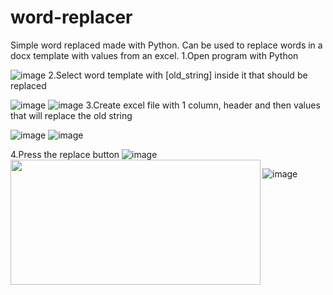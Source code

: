 # word-replacer
Simple word replaced made with Python. Can be used to replace words in a docx template with values from an excel.
1.Open program with Python

![image](https://github.com/MihaiCMA/word-replacer/assets/42008272/f82f549c-766d-41a2-be4d-8e4c45c49920)
2.Select word template with [old_string] inside it that should be replaced

![image](https://github.com/MihaiCMA/word-replacer/assets/42008272/cc60daba-6cd4-4f48-9198-18c2410fa654)
![image](https://github.com/MihaiCMA/word-replacer/assets/42008272/77ddd238-3532-4adc-b43c-dcd479989f8b)
3.Create excel file with 1 column, header and then values that will replace the old string

![image](https://github.com/MihaiCMA/word-replacer/assets/42008272/06cacf71-b423-44e7-a8f7-b85eac357bf7)
![image](https://github.com/MihaiCMA/word-replacer/assets/42008272/14ccd883-a5a3-4f4b-8876-33a911f6d92d)

4.Press the replace button
<a href="url"><img src="[http://url.to/image.png](https://github.com/MihaiCMA/word-replacer/assets/42008272/989c621f-0a39-408e-bfdb-aafa7b8b2424)" align="left" height="200" width="400" ></a>
![image](https://github.com/MihaiCMA/word-replacer/assets/42008272/989c621f-0a39-408e-bfdb-aafa7b8b2424)

![image](https://github.com/MihaiCMA/word-replacer/assets/42008272/cb581aca-ad83-4a0f-835b-3c3121c1171b)

